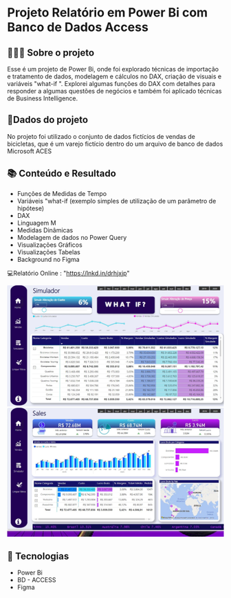 # Projeto Relatório em Power Bi com Banco de Dados Access

## 👩🏾‍💻 Sobre o projeto

Esse é um projeto de Power Bi, onde foi explorado técnicas de importação e tratamento de dados, modelagem e cálculos no DAX, criação de visuais e variáveis "what-if ".
Explorei algumas funções do DAX com detalhes para responder a algumas questões de negócios e também foi aplicado técnicas de Business Intelligence.

## 🎲Dados do projeto

No projeto foi utilizado o conjunto de dados fictícios de vendas de bicicletas, que  é um varejo fictício dentro do um arquivo de banco de dados Microsoft ACES

## 📚 Conteúdo e Resultado

 - Funções de Medidas de Tempo
 - Variáveis "what-if (exemplo simples de utilização de um parâmetro de hipótese)
 - DAX
 - Linguagem M
 - Medidas Dinâmicas
 - Modelagem de dados no Power Query
 - Visualizações Gráficos
 - Visualizações Tabelas
 - Background no Figma
 
💻Relatório Online : "https://lnkd.in/drhjxjp"

 ![imagem](https://github.com/DeboraSouza277/PowerBI-Occdb_Sales_Simulador/blob/main/Simulador%20What%20If.JPG)
 ![imagem](https://github.com/DeboraSouza277/PowerBI-Occdb_Sales_Simulador/blob/main/Sales_Bike.JPG)
  


## 🧰 Tecnologias


- Power Bi 
- BD - ACCESS
- Figma
